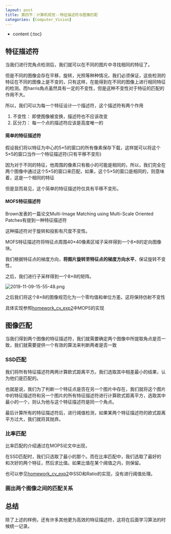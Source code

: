 ```yaml
---
layout: post
title: 第四节：计算机视觉--特征描述符与图像匹配
categories: [Computer_Vision]
---
```


* content
{:toc}

## 特征描述符

当我们进行完角点检测后，我们就可以在不同的图片中寻找相同的特征了。

但是不同的图像会存在平移，旋转，光照等种种情况，我们必须保证，这些检测的特征在不同的图像上是不变的，只有这样，在能得到在不同的图像上进行相同特征的检测。而harris角点虽然具有一定的不变性，但是这种不变性对于特征的匹配的作用不大。

所以，我们可以为每一个特征设计一个描述符，这个描述符有两个作用

1. 不变性： 即使图像被变换，描述符也不应该改变
2. 区分力： 每一个点的描述符应该是高度唯一的

#### 简单的特征描述符

假设我们将以特征为中心的5×5的窗口的所有像素保存下载，这样就可以将这个5×5的窗口当作一个特征描述符(只有平移不变形)

因为对于不同的特征，他周围的像素只有极小的可能是相同的，所以，我们完全在两个图像中通过这个5×5的窗口来匹配，如果，这个5×5的窗口是相同的，则意味着，这是一个相同的特征

但是显而易见，这个简单的特征描述符仅具有平移不变形。

#### MOFS特征描述符

Brown发表的一篇论文Multi-Image Matching using Multi-Scale Oriented Patches有提到一种特征描述符

这种描述符对于旋转和投影有尺度不变性。

MOFS特征描述符将特征点周围40×40像素区域子采样得到一个8×8的定向图像块。

我们根据特征点的梯度方向，**将图片旋转至特征点的梯度方向水平**，保证旋转不变性，

之后，我们进行子采样得到一个8×8的矩阵。

![2019-11-09-15-55-48.png](2019-11-09-15-55-48.png)

之后我们将这个8×8的图像规范化为一个零均值和单位方差。这将保持仿射不变性

具体实现参照[homework_cv_exp2](https://gitee.com/smithgua/homework/blob/master/homework_cv/e2/features.py)中MOPS的实现


## 图像匹配

当我们得到两个图像的特征描述符，我们就需要确定两个图像中所提取角点是否一致，我们就需要提供一个有效的算法来判断两者是否一致

### SSD匹配

我们将所有特征描述符两两计算欧式距离平方。我们选取其中相差最小的结果，认为他们是匹配的。

也就是说，我们为了判断一个特征点是否在另一个图片中存在，我们就将这个图片中的特征描述符和另一个图片的所有特征描述符进行计算欧式距离平方，选取其中最小的一个，则认为他与这个特征描述符是同一个角点。

最后计算所有的特征描述符后，进行阈值检测，如果某两个特征描述符的欧式距离平方过大，我们就将其抛弃。

### 比率匹配

比率匹配的介绍通过在MOPS论文中出现，

在SSD匹配时，我们只选取了最小的那个。而在比率匹配中，我们选取了最好的和次好的两个特征，然后求比值。如果比值在某个阈值之内，则保留。

也可以参见[homework_cv_exp2](https://gitee.com/smithgua/homework/blob/master/homework_cv/e2/features.py)中SSD和Ratio的实现，没有进行阈值处理。

### 画出两个图像之间的匹配关系



## 总结

除了上述的样例，还有许多其他更为高效的特征描述符，这将在后面学习算法的时候统一记录。
